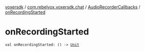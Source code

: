 [voxersdk](../../index.md) / [com.rebelvox.voxersdk.chat](../index.md) / [AudioRecorderCallbacks](index.md) / [onRecordingStarted](./on-recording-started.md)

# onRecordingStarted

`val onRecordingStarted: () -> `[`Unit`](https://kotlinlang.org/api/latest/jvm/stdlib/kotlin/-unit/index.html)